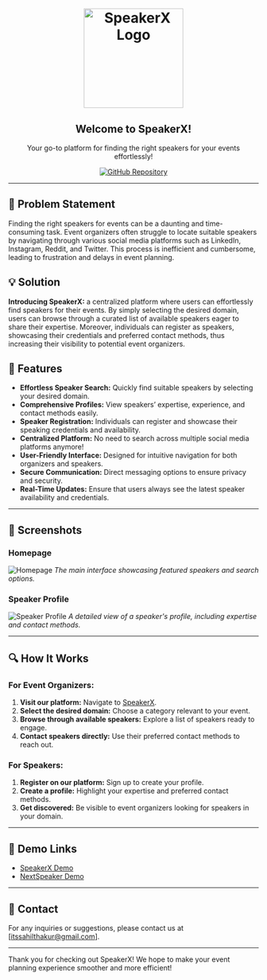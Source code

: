# <div align="center"><img src="https://github.com/geeksahilthakur/heyspeakers4speakers/blob/main/logo.png?raw=true" alt="SpeakerX Logo" style="width: 200px; height: auto;"></div>

<div align="center">
  <h2>Welcome to SpeakerX!</h2>
  <p>Your go-to platform for finding the right speakers for your events effortlessly!</p>
  <a href="https://github.com/geeksahilthakur/heyspeakers4speakers" target="_blank">
    <img src="https://img.shields.io/badge/GitHub-View%20Code-lightgrey?style=flat-square" alt="GitHub Repository">
  </a>
</div>

---

## 🚀 Problem Statement
Finding the right speakers for events can be a daunting and time-consuming task. Event organizers often struggle to locate suitable speakers by navigating through various social media platforms such as LinkedIn, Instagram, Reddit, and Twitter. This process is inefficient and cumbersome, leading to frustration and delays in event planning.

## 💡 Solution
**Introducing SpeakerX:** a centralized platform where users can effortlessly find speakers for their events. By simply selecting the desired domain, users can browse through a curated list of available speakers eager to share their expertise. Moreover, individuals can register as speakers, showcasing their credentials and preferred contact methods, thus increasing their visibility to potential event organizers.

## 🌟 Features
- **Effortless Speaker Search:** Quickly find suitable speakers by selecting your desired domain.
- **Comprehensive Profiles:** View speakers’ expertise, experience, and contact methods easily.
- **Speaker Registration:** Individuals can register and showcase their speaking credentials and availability.
- **Centralized Platform:** No need to search across multiple social media platforms anymore!
- **User-Friendly Interface:** Designed for intuitive navigation for both organizers and speakers.
- **Secure Communication:** Direct messaging options to ensure privacy and security.
- **Real-Time Updates:** Ensure that users always see the latest speaker availability and credentials.

---

## 📸 Screenshots
### Homepage
![Homepage](path/to/homepage-screenshot.png)
*The main interface showcasing featured speakers and search options.*

### Speaker Profile
![Speaker Profile](path/to/speaker-profile-screenshot.png)
*A detailed view of a speaker's profile, including expertise and contact methods.*

---

## 🔍 How It Works
### For Event Organizers:
1. **Visit our platform:** Navigate to [SpeakerX](https://speakerx.netlify.app/).
2. **Select the desired domain:** Choose a category relevant to your event.
3. **Browse through available speakers:** Explore a list of speakers ready to engage.
4. **Contact speakers directly:** Use their preferred contact methods to reach out.

### For Speakers:
1. **Register on our platform:** Sign up to create your profile.
2. **Create a profile:** Highlight your expertise and preferred contact methods.
3. **Get discovered:** Be visible to event organizers looking for speakers in your domain.

---

## 🎥 Demo Links
- [SpeakerX Demo](https://speakerx.netlify.app/)
- [NextSpeaker Demo](https://nextspeaker.netlify.app/home.html)

---

## 📧 Contact
For any inquiries or suggestions, please contact us at [itssahilthakur@gmail.com].

---

Thank you for checking out SpeakerX! We hope to make your event planning experience smoother and more efficient!
